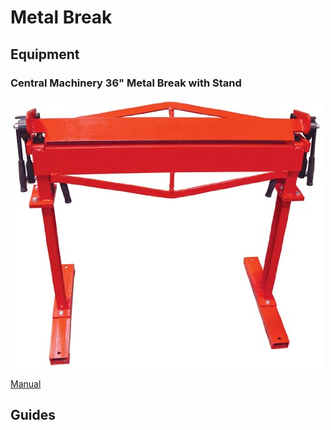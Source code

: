 # Metal Break

## Equipment

### Central Machinery 36" Metal Break with Stand

![](../.gitbook/assets/image%20%288%29.png)

[Manual](https://drive.google.com/open?id=1ztMbRb-sSKEWsFxbUMFFmCWS_lrItAFU)

## Guides

